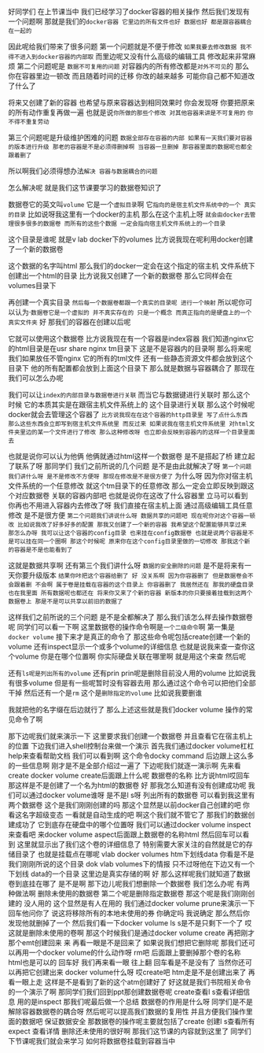 好同学们
在上节课当中
我们已经学习了docker容器的相关操作
然后我们发现有一个问题啊
那就是我们的`docker容器
它里边的所有文件也好
数据也好
都是跟容器耦合在一起的`

因此呢给我们带来了很多问题
第一个问题就是不便于修改
`如果我要去修改数据
我不得不进入到docker容器的内部取`
而里边呢又没有什么高级的编辑工具
修改起来非常麻烦
第二个问题呢是 `数据不可复用的问题`
对容器内的所有修改都是`对外不可见`的
那么你在容器里边一顿改
而且随着时间的迁移
你改的越来越多
可能你自己都不知道改了什么了

将来又创建了新的容器
也希望与原来容器达到相同效果时
你会发现呀
你要把原来的所有动作重复再做一遍
也就是说`你所做的那些个修改
对其他容器来讲是不可复用的`
`你不得不重复劳动 `

第三个问题呢是升级维护困难的问题
`数据全部存在容器的内部
如果有一天我们要对容器的版本进行升级
那老的容器是不是必须得删掉啊
当容器一旦删掉
那容器里面的数据呢也都全跟着删了`


所以啊我们必须得想办法`解决
容器与数据耦合的问题`

怎么解决呢
就是我们这节课要学习的数据卷知识了

数据卷它的英文叫`volume`
它是一个`虚拟目录`啊
它`指向的是宿主机文件系统中的一个 真实的目录`
比如说呀我这里有一个docker的主机
那么在这个主机上呀
`就会由docker去管理很多很多的数据卷
而所有的这些个数据
一定会指向宿主机文件系统上的一个目录`

这个目录是谁呢
就是v lab docker下的volumes
比方说我现在呢利用docker创建了一个新的数据卷

这个数据的名字叫html
那么我们的docker一定会在这个指定的宿主机
文件系统下创建出一个html的目录
比方说我又创建了一个新的数据卷
那么它同样会在volumes目录下

再创建一个真实目录
`然后每一个数据卷都跟一个真实的目录呢
进行一个映射`
所以呢你可以认为·`数据卷它是一个虚拟的
并不真实存在的
只是一个概念
而真正指向的是硬盘上的一个真实文件夹`
好
那我们的容器在创建以后呢

它就可以使用这个数据卷
比方说我现在有一个容器是index容器
我们知道nginx它的html目录是在usr share nginx tm目录下
这是不是容器内的目录啊
那么将来呢我们如果放任不管nginx
它的所有的tml文件
还有一些静态资源文件都会放到这个目录下
他的所有配置都会放到上面这个目录下
那么就是数据与容器耦合了
那现在我们可以怎么办呢

我们可以让`index的内部目录与数据卷进行关联`
而当它与数据键进行关联时
那么这个时候
它的本质其实是在跟宿主机文件系统上的
这个目录进行关联
那么这个时候呢docker就会去管理这个容器了
`比方说我现在在这个容器的http目录里
写了点什么东西
那么这些东西会立即写到宿主机文件系统里
而反过来
如果说我在宿主机文件系统里
对html文件夹里边的某一个文件进行了修改
那么这种修改呀
也立即会反映到容器内的这样一个目录里面去`

也就是说你可以认为他俩
他俩就通过html这样一个数据卷
是不是搭起了桥
建立起了联系了呀
那同学们
我们之前所说的几个问题
是不是由此就解决了呀
`第一个问题我们讲什么呀
是不是修改不方便呀
那现在修改是不是很方便了`
为什么呀
因为你对宿主机文件系统的一个任意修改
就这个tm目录下的任意修改
那么一定会立即反映到跟这个对应数据卷
关联的容器内部吧
也就是说你在这改了什么容器里
立马可以看到
你再也不用进入容器内去修改了呀
我们直接在宿主机上面
通过高级编辑工具任意修改
是不是很方便
`第二个问题我们讲说什么呀
数据共享的问题吧
现在呢你对这个容器一顿改
比如说我改了好多好多的配置
那我又创建了一个新的容器
我希望这个配置能够共享过来
那怎么办呀
我可以让这个容器的config目录
也来挂在config数据卷
也就是说两个容器是不是可以挂在同一个圈啊
那这个时候呢
原来你在这个config目录里做的一切修改
那我这个新的容器是不是也能看到了`

这就是数据共享啊
还有第三个我们讲什么呀
`数据的安全删除的问题`
是不是将来有一天你要升级版本
`结果你咔把这个容器给删了
好
没关系啊
因为你容器删了
但是数据卷会不会跟着删
不会啊
属于卷是挂载在容器的这个目录上
你容器删了
我居然还在
那我的硬盘目录也在我里面
所有数据呢也都还在
将来你又来了个新的容器
新版本的你只要接着挂载到这两个数据卷上
那是不是可以共享以前旧的数据了`

这样我们之前所说的三个问题
是不是全都解决了
那么我们该怎么样去操作数据卷呢
同学们可以看一下啊
这里数据卷的操作命令啊是`一个二级命令`啊
第一集是`docker volume`
接下来才是真正的命令了
那这些命令呢包括create创建一个新的volume
还有inspect显示一个或多个volume的详细信息
也就是说我来查一查你这个volume
你是在哪个位置啊
你实际硬盘关联在哪里啊
就是用这个来查
然后呢

还有`ls呢是列出所有的volume`
还有prin prin呢是删除目前没人用的volume
比如说我有很多volume
但是有一些呢暂时没有容器去用
那么通过这个命令可以把他们全部干掉
然后还有一个是`rm`
这个是`删除指定的volume`
比如说我要删谁

我就把他的名字缀在后边就行了
那么上述这些就是我们docker volume
操作的常见命令了啊

那下边呢我们就来演示一下
这里要求我们创建一个数据卷
并且查看它在宿主机上的位置
下边我们进入shell控制台来做一个演示
首先我们通过docker volume杠杠help来查看帮助文档
我们可以看到啊
这个命令docky command
后边跟上这么多的一些信息啊
刚才是不是全部介绍过一遍了
下边呢我们就逐一演示啊
先来看create docker volume
create后面跟上什么呢
数据卷的名称
比方说html哎回车
那这样是不是创建了一个名为html的数据卷
好
那我怎么知道有没有创建成功呢
我们可以通过docker volume谁呀
是不是l s呀
列出所有的数据卷
可以看到我这里有两个数据卷
这个是我们刚刚创建的吗
那这个显然是以前docker自己创建的吧
你看这名字超级变态
一看就是自动生成的吧
啊这个我们就不管它了
那我们的数据创建成功了
它到底存在硬盘中的哪个位置呀
我们可以通过docker volume inspect来查看吧
来docker volume aspect后面跟上数据卷的名称html
然后回车可以看到
这里就显示出了我们这个卷的详细信息了
特别需要大家关注的自然就是它的存储目录了
也就是挂载点在哪呢
vlab docker volumes htm下划线data
你看是不是我们刚刚所说的这个目录
dok vlab volumes下的情报
只不过呀他在下边又有一个下划线
data的一个目录
这里边是真实存储的啊
好
那么这样呢我们就知道了数据卷到底挂在哪了
是不是啊
那下边儿呢我们想删除一个数据卷
我们怎么办呢
有两种做法啊
删除未使用的数据卷
第二个呢是删除指定数据卷
那这个呢是我们刚刚创建的
没人用的
这个显然是有人在用的
我们通过docker volume prune来演示一下
回车他问你了
说这将移除所有的本地未使用的券
你确定吗
我说确定
那么然后你发现他就删掉了一个
然后我们看一下docker volume
ls s是不是只剩下一个了
哎这就是删除未使用的卷啊
那这个时候我们是通过docker volume create
再把刚才那个emt创建回来
来
再看一眼是不是回来了
如果说我们想把它删除呢
那我们还可以再用一个docker volume的什么动作呀
rm吧
后面跟上要删掉那个卷的名称
html也是可以的
回车好
我们再来看一眼
往上翻
回车看是不是没有了
当然你还可以再把它创建出来
docker volume什么呀
哎create吧
htm走是不是创建出来了
再看一眼上走
这样是不是看到了新的这个atm创建好了
好这就是我们书院相关命令的一个演示了啊
那同学们我们回到ppt那创建数据卷呢
create查看l s查看详细信息
用的是inspect
那我们呢最后做一个总结
数据卷的作用是什么呀
同学们是不是解除容器数据卷的耦合呀
然后呢可以提高我们数据的复用性
并且方便我们操作里面的数据吧
保证数据安全
那数据卷的操作呢主要就包括了create
创建l s查看所有expect
查看详情
删除还未使用的很好啊
那我们这节课的内容就到这里了
同学们
下节课呢我们就会来学习
如何将数据卷挂载到容器当中
